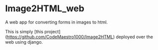 # Image2HTML_web
A web app for converting forms in images to html.

This is simply [this project] (https://github.com/CodeMaestro1000/Image2HTML) deployed over the web using django.
